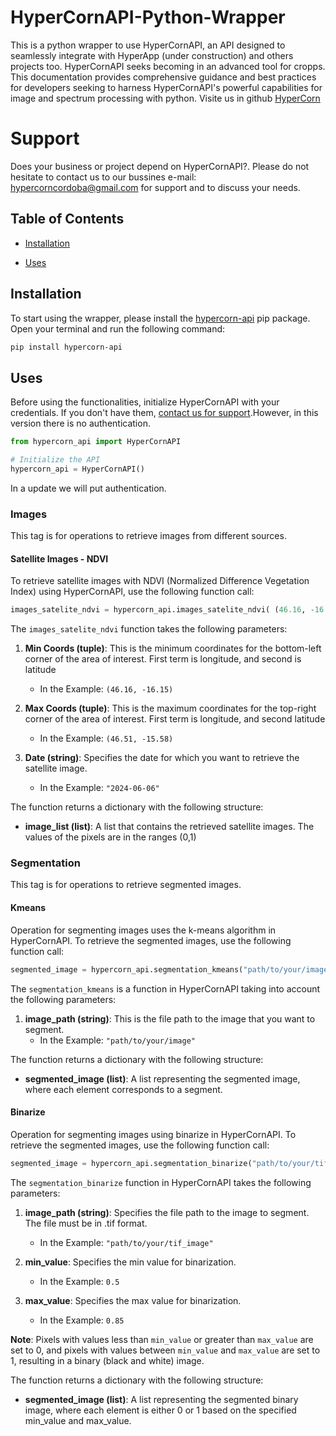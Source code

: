 # HyperCornAPI-Python-Wrapper

This is a python wrapper to use HyperCornAPI, an API designed to seamlessly integrate with HyperApp (under construction) and others projects too. HyperCornAPI seeks becoming in an advanced tool for cropps. This documentation provides comprehensive guidance and best practices for developers seeking to harness HyperCornAPI's powerful capabilities for image and spectrum processing with python. Visite us in github [HyperCorn](https://github.com/HyperCorn) 

# Support 
Does your business or project depend on HyperCornAPI?. Please do not hesitate to contact us to our bussines e-mail: [hypercorncordoba@gmail.com](mailto:hypercorncordoba@gmail.com) for support and to discuss your needs.

## Table of Contents

- [Installation](#installation)

- [Uses](#uses)


## Installation

To start using the wrapper, please install the [hypercorn-api](https://pypi.org/project/hypercorn-api/) pip package. Open your terminal and run the following command:


```bash
pip install hypercorn-api
```

## Uses
Before using the functionalities, initialize HyperCornAPI with your credentials. If you don't have them,  [contact us for support](#suport).However, in this version there is no authentication.
```python
from hypercorn_api import HyperCornAPI

# Initialize the API 
hypercorn_api = HyperCornAPI()
```
In a update we will put authentication.

### Images 
This tag is for operations to retrieve images from different sources.

#### Satellite Images - NDVI
To retrieve satellite images with NDVI (Normalized Difference Vegetation Index) using HyperCornAPI, use the following function call:


```python
images_satelite_ndvi = hypercorn_api.images_satelite_ndvi( (46.16, -16.15),(46.51, -15.58),"2024-06-06" )
```


The `images_satelite_ndvi` function takes the following parameters:

1. **Min Coords (tuple)**:  This is the minimum coordinates for the bottom-left corner of the area of interest. First term is longitude, and second is latitude
   - In the Example: `(46.16, -16.15)`

2. **Max Coords (tuple)**: This is the maximum coordinates for the top-right corner of the area of interest. First term is longitude, and second latitude
   - In the Example: `(46.51, -15.58)`

3. **Date (string)**: Specifies the date for which you want to retrieve the satellite image.
   - In the Example: `"2024-06-06"`

The function returns a dictionary with the following structure:

- **image_list (list)**: A list that contains the retrieved satellite images. The values of the pixels are in the ranges (0,1)

### Segmentation
This tag is for operations to retrieve segmented images.

#### Kmeans
Operation for segmenting images uses the k-means algorithm in HyperCornAPI. To retrieve the segmented images, use the following function call:
```python
segmented_image = hypercorn_api.segmentation_kmeans("path/to/your/image")
```

The `segmentation_kmeans` is a function in HyperCornAPI taking into account the following parameters:

1. **image_path (string)**: This is the file path to the image that you want to segment.
   - In the Example: `"path/to/your/image"`

The function returns a dictionary with the following structure:

- **segmented_image (list)**: A list representing the segmented image, where each element corresponds to a segment.


#### Binarize
Operation for segmenting images using binarize in HyperCornAPI. To retrieve the segmented images, use the following function call:
```python
segmented_image = hypercorn_api.segmentation_binarize("path/to/your/tif_image",0.5,0.85)
```

The `segmentation_binarize` function in HyperCornAPI takes the following parameters:

1. **image_path (string)**: Specifies the file path to the image to segment. The file must be in .tif format. 	
   - In the Example: `"path/to/your/tif_image"`

2. **min_value**: Specifies the min value for binarization. 
   - In the Example: `0.5`

2. **max_value**: Specifies the max value for binarization. 
   - In the Example: `0.85`

**Note**: Pixels with values less than `min_value` or greater than `max_value` are set to 0, and pixels with values between `min_value` and `max_value` are set to 1, resulting in a binary (black and white) image.

The function returns a dictionary with the following structure:

- **segmented_image (list)**: A list representing the segmented binary image, where each element is either 0 or 1 based on the specified min_value and max_value.





